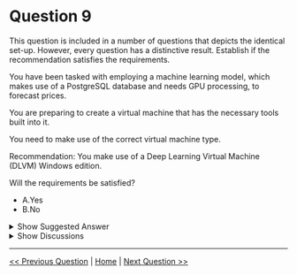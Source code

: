# Question 9

This question is included in a number of questions that depicts the identical set-up. However, every question has a distinctive result. Establish if the recommendation satisfies the requirements.

You have been tasked with employing a machine learning model, which makes use of a PostgreSQL database and needs GPU processing, to forecast prices.

You are preparing to create a virtual machine that has the necessary tools built into it.

You need to make use of the correct virtual machine type.

Recommendation: You make use of a Deep Learning Virtual Machine (DLVM) Windows edition.

Will the requirements be satisfied?

* A.Yes
* B.No

<details>
  <summary>Show Suggested Answer</summary>

  <strong>A</strong><br>

</details>

<details>
  <summary>Show Discussions</summary>

<blockquote><p><strong>Matt2000</strong> <code>(Tue 14 Nov 2023 10:53)</code> - <em>Upvotes: 9</em></p><p>I tend to say &#x27;no&#x27; since Windows DSVMs (the closest matching VM currently available) does not support PostGreSQL on the VM itself: https://learn.microsoft.com/en-us/azure/machine-learning/data-science-virtual-machine/tools-included?view=azureml-api-2</p></blockquote>
<blockquote><p><strong>windy610</strong> <code>(Sun 19 Nov 2023 08:02)</code> - <em>Upvotes: 1</em></p><p>That is the point, so Ubuntu version must be a correct solution?</p></blockquote>
<blockquote><p><strong>Shyam_kishor</strong> <code>(Tue 11 Oct 2022 19:01)</code> - <em>Upvotes: 7</em></p><p>Answer is correct</p></blockquote>
<blockquote><p><strong>KeiNek</strong> <code>(Tue 11 Feb 2025 07:15)</code> - <em>Upvotes: 2</em></p><p>B
PostgreSQL : Ubuntu
https://learn.microsoft.com/en-us/azure/machine-learning/data-science-virtual-machine/tools-included?view=azureml-api-2</p></blockquote>
<blockquote><p><strong>ManuelHenriques</strong> <code>(Wed 05 Feb 2025 14:22)</code> - <em>Upvotes: 1</em></p><p>No. Need Ubuntu for PostgreSQL</p></blockquote>
<blockquote><p><strong>sanctafrax</strong> <code>(Mon 03 Feb 2025 14:47)</code> - <em>Upvotes: 2</em></p><p>DLVM is discontinued. This question is therefore outdated. 
If you&#x27;d go back in time when it was still relevant. answer would still be NO.

This because the question states &quot;built into it&quot;. DLVM does have GPU support, no problem. it does NOT have PostgreSQL natively installed. Not even in the current version of DSVM (windows). ONLY the ubuntu version has it preinstalled. 

https://learn.microsoft.com/en-us/azure/machine-learning/data-science-virtual-machine/tools-included?view=azureml-api-2

Therefore PostgreSQL questions and DLVM/DSVM answers IF &quot;built into it&quot; is asked, are by definition. no. You can however install PostgreSQL anyways, it will work. BUT that is not the question.</p></blockquote>
<blockquote><p><strong>emmanuelodenyire</strong> <code>(Thu 26 Sep 2024 10:00)</code> - <em>Upvotes: 3</em></p><p>I will also stand with a Yes.
A Deep Learning Virtual Machine (DLVM) is a pre-configured virtual machine image on Microsoft Azure that is optimized for training deep learning models and includes popular tools such as TensorFlow, PyTorch, and Caffe2. The DLVM Windows edition includes support for GPU processing, making it suitable for the task of running a machine learning model that requires GPU processing to forecast prices. Additionally, the DLVM can be configured to use PostgreSQL as the database, satisfying the requirement for a PostgreSQL database. Therefore, the recommendation to use a DLVM Windows edition will satisfy the requirements.</p></blockquote>
<blockquote><p><strong>Truman</strong> <code>(Thu 26 Sep 2024 10:00)</code> - <em>Upvotes: 2</em></p><p>. The Deep Learning Virtual Machine (DLVM) Windows edition comes with NVIDIA GPU drivers pre-installed, which means that it can support GPU processing out of the box. Additionally, the DLVM comes with a variety of pre-installed tools and libraries that can be useful for machine learning workloads, including support for popular deep learning frameworks such as TensorFlow and PyTorch. Therefore, the DLVM Windows edition can be a good choice for a machine learning workload that requires both a PostgreSQL database and GPU processing.</p></blockquote>
<blockquote><p><strong>Sa_Msa</strong> <code>(Thu 26 Sep 2024 10:00)</code> - <em>Upvotes: 1</em></p><p>The DLVM is a specially configured variant of the Data Science Virtual Machine (DSVM) that comes with pre-configured environments for developing and deploying deep learning models on GPU instances. 

Regarding PostgreSQL, the DLVM (Deep Learning Virtual Machine) is a specially configured variant of the DSVM (Data Science Virtual Machine) that is custom made to help users jump-start deep learning on Azure GPU VMs2. The DLVM uses the same underlying VM images of the DSVM and hence comes with the same set of data science tools and deep learning frameworks as the base VM. So, you can have access to PostgreSQL .</p></blockquote>
<blockquote><p><strong>prabhjot</strong> <code>(Sat 27 Jan 2024 02:55)</code> - <em>Upvotes: 1</em></p><p>NO is Ans - as per chat GPT-
No, the recommendation to use a Deep Learning Virtual Machine (DLVM) Windows edition may not fully satisfy the requirements mentioned.

PostgreSQL is typically used on Linux-based systems, and GPU processing for machine learning is often better supported on Linux. The DLVM Windows edition may not be the most suitable choice for this scenario. Instead, you might want to consider a virtual machine with a Linux operating system that supports GPU acceleration and provides compatibility with PostgreSQL for your machine learning model.</p></blockquote>
<blockquote><p><strong>Vikyyy</strong> <code>(Sat 11 Nov 2023 04:53)</code> - <em>Upvotes: 1</em></p><p>The Windows editions of the DSVM come preinstalled with GPU drivers, frameworks, and GPU versions of deep learning frameworks. On the Linux editions, deep learning on GPUs is enabled on the Ubuntu DSVMs.

You can also deploy the Ubuntu or Windows editions of the DSVM to an Azure virtual machine that isn&#x27;t based on GPUs. In this case, all the deep learning frameworks falls back to the CPU mode.</p></blockquote>
<blockquote><p><strong>james2033</strong> <code>(Fri 20 Oct 2023 09:22)</code> - <em>Upvotes: 1</em></p><p>Question is obsoleted

https://learn.microsoft.com/en-us/azure/machine-learning/data-science-virtual-machine/overview?view=azureml-api-2#whats-included-in-the-data-science-vm

DSVM https://azure.microsoft.com/en-us/products/virtual-machines/data-science-virtual-machines</p></blockquote>
<blockquote><p><strong>eternaleclipse</strong> <code>(Tue 17 Oct 2023 12:30)</code> - <em>Upvotes: 2</em></p><p>This wasn&#x27;t in the exam study material</p></blockquote>
<blockquote><p><strong>PradhanManva</strong> <code>(Sun 24 Sep 2023 18:10)</code> - <em>Upvotes: 1</em></p><p>This is the answer.</p></blockquote>
<blockquote><p><strong>chen7777</strong> <code>(Sun 17 Sep 2023 19:50)</code> - <em>Upvotes: 1</em></p><p>B. No.  Not all configurations of the Deep Learning Virtual Machine (DLVM) come with GPU hardware as a default or built-in feature. DLVMs are designed to cater to a wide range of machine learning and deep learning workloads, and some configurations may be GPU-enabled, while others may not.

If you require GPU acceleration for tasks like deep learning models or other GPU-intensive computations, you would need to choose a specific DLVM configuration that includes GPU resources or add GPU hardware to the virtual machine separately. This ensures that your virtual machine has the necessary GPU processing power to handle such workloads efficiently.</p></blockquote>
<blockquote><p><strong>phydev</strong> <code>(Thu 20 Jul 2023 07:26)</code> - <em>Upvotes: 2</em></p><p>Yes, because DLVM is a modified DSVM.</p></blockquote>
<blockquote><p><strong>phdykd</strong> <code>(Sun 26 Feb 2023 04:00)</code> - <em>Upvotes: 2</em></p><p>B. No.

The recommendation to use a Deep Learning Virtual Machine (DLVM) Windows edition is not suitable for the given requirements because it is designed for Windows-based deep learning tasks and does not support GPU processing for PostgreSQL databases.

Instead, a suitable virtual machine for this task would be one that supports GPU processing and has the necessary tools and libraries for machine learning and PostgreSQL database management. One such option is the Data Science Virtual Machine (DSVM), which is available for both Windows and Linux operating systems and has support for GPU processing and machine learning tools, including TensorFlow, PyTorch, and scikit-learn.</p></blockquote>
<blockquote><p><strong>mamau</strong> <code>(Sun 12 Feb 2023 07:11)</code> - <em>Upvotes: 1</em></p><p>No is the answer ,it would be DSVM</p></blockquote>

</details>

---

[<< Previous Question](question_8.md) | [Home](/index.md) | [Next Question >>](question_10.md)
